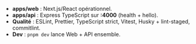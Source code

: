- **apps/web** : Next.js/React opérationnel.
- **apps/api** : Express TypeScript sur **:4000** (health + hello).
- **Qualité** : ESLint, Prettier, TypeScript strict, Vitest, Husky + lint-staged, commitlint.
- **Dev** : `pnpm dev` lance Web + API ensemble.
